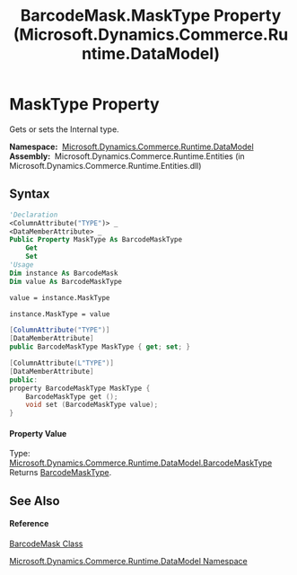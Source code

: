 ﻿---
title: BarcodeMask.MaskType Property  (Microsoft.Dynamics.Commerce.Runtime.DataModel)
TOCTitle: MaskType Property
ms:assetid: P:Microsoft.Dynamics.Commerce.Runtime.DataModel.BarcodeMask.MaskType
ms:mtpsurl: https://technet.microsoft.com/en-us/library/microsoft.dynamics.commerce.runtime.datamodel.barcodemask.masktype(v=AX.60)
ms:contentKeyID: 62209690
ms.date: 05/18/2015
mtps_version: v=AX.60
f1_keywords:
- Microsoft.Dynamics.Commerce.Runtime.DataModel.BarcodeMask.MaskType
dev_langs:
- CSharp
- C++
- VB
---

# MaskType Property

Gets or sets the Internal type.

**Namespace:**  [Microsoft.Dynamics.Commerce.Runtime.DataModel](microsoft-dynamics-commerce-runtime-datamodel-namespace.md)  
**Assembly:**  Microsoft.Dynamics.Commerce.Runtime.Entities (in Microsoft.Dynamics.Commerce.Runtime.Entities.dll)

## Syntax

``` vb
'Declaration
<ColumnAttribute("TYPE")> _
<DataMemberAttribute> _
Public Property MaskType As BarcodeMaskType
    Get
    Set
'Usage
Dim instance As BarcodeMask
Dim value As BarcodeMaskType

value = instance.MaskType

instance.MaskType = value
```

``` csharp
[ColumnAttribute("TYPE")]
[DataMemberAttribute]
public BarcodeMaskType MaskType { get; set; }
```

``` c++
[ColumnAttribute(L"TYPE")]
[DataMemberAttribute]
public:
property BarcodeMaskType MaskType {
    BarcodeMaskType get ();
    void set (BarcodeMaskType value);
}
```

#### Property Value

Type: [Microsoft.Dynamics.Commerce.Runtime.DataModel.BarcodeMaskType](barcodemasktype-enumeration-microsoft-dynamics-commerce-runtime-datamodel.md)  
Returns [BarcodeMaskType](barcodemasktype-enumeration-microsoft-dynamics-commerce-runtime-datamodel.md).  

## See Also

#### Reference

[BarcodeMask Class](barcodemask-class-microsoft-dynamics-commerce-runtime-datamodel.md)

[Microsoft.Dynamics.Commerce.Runtime.DataModel Namespace](microsoft-dynamics-commerce-runtime-datamodel-namespace.md)

